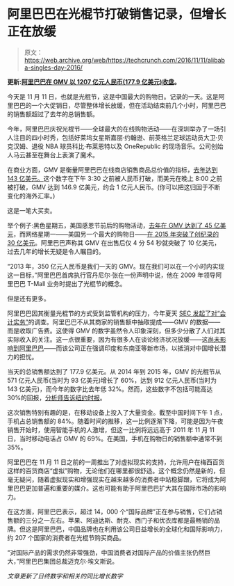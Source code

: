 # 阿里巴巴在光棍节打破销售记录，但增长正在放缓 

> 原文：<https://web.archive.org/web/https://techcrunch.com/2016/11/11/alibaba-singles-day-2016/>

**更新:[阿里巴巴在 GMV 以 1207 亿元人民币(177.9 亿美元)收盘](https://web.archive.org/web/20221003015834/http://www.alizila.com/2016-11-11-global-shopping-festival-wrap-up/)。**

今天是 11 月 11 日，也就是光棍节，这是中国最大的购物日。记录的一天。这是阿里巴巴的一个大促销日，尽管整体增长放缓，但在活动结束前几个小时，阿里巴巴的销售额超过了去年的总销售额。

今年，阿里巴巴庆祝光棍节——全球最大的在线购物活动——在深圳举办了一场引人注目的四小时秀，包括好莱坞女星斯嘉丽·约翰逊、前英格兰足球运动员大卫·贝克汉姆、退役 NBA 球员科比·布莱恩特以及 OneRepublic 的现场音乐。公司创始人马云甚至在舞台上表演了魔术。

在商业方面，GMV 是衡量阿里巴巴在线商店销售商品总价值的指标，[去年达到 143 亿美元。](https://web.archive.org/web/20221003015834/https://beta.techcrunch.com/2015/11/12/alibaba-singlesday2015-mobile/)这个数字在下午 3:30 之前被人民币打破，而美元在晚上 8:00 之前被打破，GMV 达到 146.9 亿美元，约合 1 亿元人民币。(你可以把这归因于不断变化的海外汇率。)

这是一笔大买卖。

举个例子:黑色星期五，美国感恩节前后的购物活动，[去年在 GMV 达到了 45 亿美元](https://web.archive.org/web/20221003015834/https://beta.techcrunch.com/2015/11/28/thanksgiving-online-sales/)，而网络星期一——美国另一个最大的购物日——[在 2015 年突破了创纪录的 30 亿美元](https://web.archive.org/web/20221003015834/https://beta.techcrunch.com/2015/12/01/cyber-monday-beat-forecasts-with-a-record-3-07-billion-in-sales-26-from-mobile-devices/)。阿里巴巴声称其 GMV 在出售后仅 4 分 54 秒就突破了 10 亿美元，过去几年的增长无疑是令人瞩目的。

“2013 年，350 亿元人民币是我们一天的 GMV。现在我们可以在一个小时内实现这一目标，”阿里巴巴首席执行官丹尼尔·张在一份声明中说，他在 2009 年领导阿里巴巴 T-Mall 业务时提出了光棍节的概念。

但是还有更多。

阿里巴巴因其衡量光棍节的方式受到监管机构的压力，今年夏天 [SEC 发起了对“会计实务”](https://web.archive.org/web/20221003015834/https://beta.techcrunch.com/2016/05/25/alibaba-faces-u-s-investigation-into-its-accounting-practices/)的调查。阿里巴巴不从其商家的销售额中抽取提成——GMV 的数据——而是收取广告费。这使得 GMV 的数字虽然令人印象深刻，但多少分散了人们对其实际收入的关注。这一点很重要，因为有很多人在谈论经济状况放缓——这[尚未影响到阿里巴巴](https://web.archive.org/web/20221003015834/https://beta.techcrunch.com/2016/08/11/alibaba-posts-record-growth-as-mobile-revenue-tops-desktop-for-first-time/)——而该公司正在强调印度和东南亚等新市场，以抵消对中国增长潜力的担忧。

当天的总销售额达到了 177.9 亿美元。从 2014 年到 2015 年，GMV 的光棍节从 571 亿元人民币(当时为 93 亿美元)增长了 60%，达到 912 亿元人民币(当时为 143 亿美元)，而今年的数字比去年低 32%。然而，这些数字不包括可能高达 30%的回报，[分析师告诉纽约时报](https://web.archive.org/web/20221003015834/http://www.nytimes.com/2016/11/11/business/international/alibaba-singles-day-slowdown.html)。

这次销售特别有趣的是，在移动设备上投入了大量资金。截至中国时间下午 1 点，手机占总销售额的 84%。随着时间的推移，这一比例逐渐下降，可能是因为午夜销售开始时，使用智能手机的人激增，但这一比例将远远高于 2011 年 11 月 11 日，当时移动电话占 GMV 的 69%。在美国，手机在购物日的销售额中通常不到 35%。

阿里巴巴在 11 月 11 日之前的一周推出了对虚拟现实的支持，允许用户在梅西百货这样的百货商店“虚拟”购物，无论他们在哪里都很舒适。这个概念仍然是新的，但毫无疑问，随着虚拟现实和增强现实在越来越多的消费者中站稳脚跟，它将成为阿里巴巴更加普遍和重要的媒介。这也可能有助于阿里巴巴扩大其在国际市场的影响力。

在这方面，阿里巴巴表示，超过 14，000 个“国际品牌”正在参与销售，它们占销售额的三分之一左右。苹果、阿迪达斯、耐克、西门子和优衣库都是最畅销的品牌。但这是阿里巴巴，中国品牌也在利用该公司日益增长的全球化和国际影响力，约 207 个国家的消费者在光棍节购买商品。

“对国际产品的需求仍然非常强劲，中国消费者对国际产品的价值主张仍然巨大，”阿里巴巴集团总裁迈克尔·埃文斯说。

*文章更新了日终数字和相关的同比增长数字*